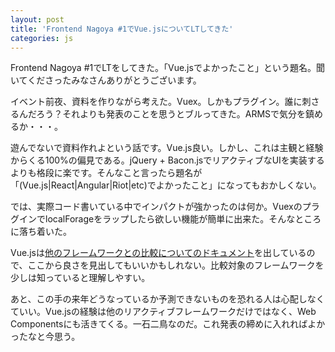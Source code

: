 ```yaml
---
layout: post
title: 'Frontend Nagoya #1でVue.jsについてLTしてきた'
categories: js
---
```

Frontend Nagoya #1でLTをしてきた。「Vue.jsでよかったこと」という題名。聞いてくださったみなさんありがとうございます。

<script async class="speakerdeck-embed" data-id="65f2fc8382b345aba664b660a35f049b" data-ratio="1.33333333333333" src="//speakerdeck.com/assets/embed.js"></script>

イベント前夜、資料を作りながら考えた。Vuex。しかもプラグイン。誰に刺さるんだろう？それよりも発表のことを思うとブルってきた。ARMSで気分を鎮めるか・・・。

遊んでないで資料作れよという話です。Vue.js良い。しかし、これは主観と経験からくる100%の偏見である。jQuery + Bacon.jsでリアクティブなUIを実装するよりも格段に楽です。そんなこと言ったら題名が「(Vue.js\|React\|Angular\|Riot\|etc)でよかったこと」になってもおかしくない。

では、実際コード書いている中でインパクトが強かったのは何か。VuexのプラグインでlocalForageをラップしたら欲しい機能が簡単に出来た。そんなところに落ち着いた。

Vue.jsは[他のフレームワークとの比較についてのドキュメント](https://jp.vuejs.org/v2/guide/comparison.html)を出しているので、ここから良さを見出してもいいかもしれない。比較対象のフレームワークを少しは知っていると理解しやすい。

あと、この手の来年どうなっているか予測できないものを恐れる人は心配しなくていい。Vue.jsの経験は他のリアクティブフレームワークだけではなく、Web Componentsにも活きてくる。一石二鳥なのだ。これ発表の締めに入れればよかったなと今思う。

